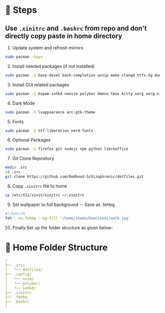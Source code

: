# 🤖 Steps 
## Use ```.xinitrc``` and ```.bashrc``` from repo and don't directly copy paste in home directory

1. Update system and refresh mirrors
```sh 
sudo pacman -Syyu
```

2. Install needed packages (if not installed)
```sh 
sudo pacman -S base-devel bash-completion unzip make clangd ntfs-3g dunst sof-firmware sof-tools libnotify
```

3. Install GUI related packages
```sh 
sudo pacman -S bspwm sxhkd neovim polybar dmenu tmux kitty xorg xorg-xinit pcmanfm make clangd redshift python-pywal neofetch xrandr arandr
```

4. Dark Mode
```sh 
sudo pacman -S lxappearance arc-gtk-theme
```

5. Fonts
```sh 
sudo pacman -S ttf-liberation nerd-fonts
```

6. Optional Packages
```sh 
sudo pacman -S firefox git nodejs npm python libreoffice  
```

7. Git Clone Repository
```sh 
mkdir .src
cd .src
git clone https://github.com/Redhood-Schizophrenic/dotfiles.git
```

8. Copy ```.xinitrc``` file to home
```sh 
cp /etc/X11/xinit/xinitrc ~/.xinitrc
```

9. Set wallpaper to full background
-- Save as .fehbg
```sh
#!/bin/sh
feh --no-fehbg --bg-fill '/home/shado/Downloads/wal6.jpg' 
```

10. Finally Set up the folder structure as given below:

# 🚀 Home Folder Structure

```yaml
/
├── .src/
│   └── dotfiles/
├── .config/
│   └── nvim/
│   └── polybar/
│   └── sxhkd/
├── .xinitrc
├── .fehbg
├── .bashrc
│   
```



